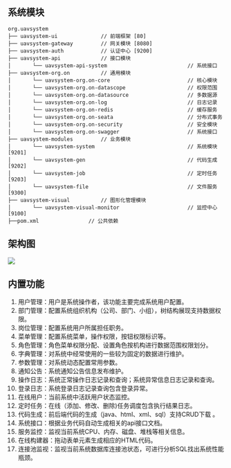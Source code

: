 ## 系统模块

~~~
org.uavsystem     
├── uavsystem-ui              // 前端框架 [80]
├── uavsystem-gateway         // 网关模块 [8080]
├── uavsystem-auth            // 认证中心 [9200]
├── uavsystem-api             // 接口模块
│       └── uavsystem-api-system                          // 系统接口
├── uavsystem-org.on          // 通用模块
│       └── uavsystem-org.on-core                         // 核心模块
│       └── uavsystem-org.on-datascope                    // 权限范围
│       └── uavsystem-org.on-datasource                   // 多数据源
│       └── uavsystem-org.on-log                          // 日志记录
│       └── uavsystem-org.on-redis                        // 缓存服务
│       └── uavsystem-org.on-seata                        // 分布式事务
│       └── uavsystem-org.on-security                     // 安全模块
│       └── uavsystem-org.on-swagger                      // 系统接口
├── uavsystem-modules         // 业务模块
│       └── uavsystem-system                              // 系统模块 [9201]
│       └── uavsystem-gen                                 // 代码生成 [9202]
│       └── uavsystem-job                                 // 定时任务 [9203]
│       └── uavsystem-file                                // 文件服务 [9300]
├── uavsystem-visual          // 图形化管理模块
│       └── uavsystem-visual-monitor                      // 监控中心 [9100]
├──pom.xml                // 公共依赖
~~~

## 架构图

<img src="https://oscimg.oschina.net/oscnet/up-82e9722ecb846786405a904bafcf19f73f3.png"/>

## 内置功能

1.  用户管理：用户是系统操作者，该功能主要完成系统用户配置。
2.  部门管理：配置系统组织机构（公司、部门、小组），树结构展现支持数据权限。
3.  岗位管理：配置系统用户所属担任职务。
4.  菜单管理：配置系统菜单，操作权限，按钮权限标识等。
5.  角色管理：角色菜单权限分配、设置角色按机构进行数据范围权限划分。
6.  字典管理：对系统中经常使用的一些较为固定的数据进行维护。
7.  参数管理：对系统动态配置常用参数。
8.  通知公告：系统通知公告信息发布维护。
9.  操作日志：系统正常操作日志记录和查询；系统异常信息日志记录和查询。
10. 登录日志：系统登录日志记录查询包含登录异常。
11. 在线用户：当前系统中活跃用户状态监控。
12. 定时任务：在线（添加、修改、删除)任务调度包含执行结果日志。
13. 代码生成：前后端代码的生成（java、html、xml、sql）支持CRUD下载 。
14. 系统接口：根据业务代码自动生成相关的api接口文档。
15. 服务监控：监视当前系统CPU、内存、磁盘、堆栈等相关信息。
16. 在线构建器：拖动表单元素生成相应的HTML代码。
17. 连接池监视：监视当前系统数据库连接池状态，可进行分析SQL找出系统性能瓶颈。
